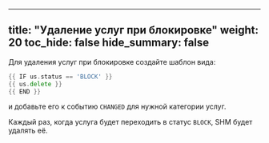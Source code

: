 
---
title: "Удаление услуг при блокировке"
weight: 20
toc_hide: false
hide_summary: false
---

Для удаления услуг при блокировке создайте шаблон вида:

```go
{{ IF us.status == 'BLOCK' }}
{{ us.delete }}
{{ END }}
```

и добавьте его к событию `CHANGED` для нужной категории услуг.

Каждый раз, когда услуга будет переходить в статус `BLOCK`, SHM будет удалять её.


